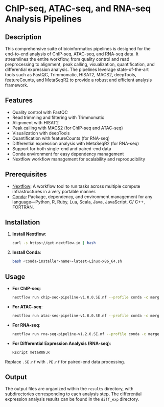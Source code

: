 # ChIP-seq, ATAC-seq, and RNA-seq Analysis Pipelines

## Description
This comprehensive suite of bioinformatics pipelines is designed for the end-to-end analysis of ChIP-seq, ATAC-seq, and RNA-seq data. It streamlines the entire workflow, from quality control and read preprocessing to alignment, peak calling, visualization, quantification, and differential expression analysis. The pipelines leverage state-of-the-art tools such as FastQC, Trimmomatic, HISAT2, MACS2, deepTools, featureCounts, and MetaSeqR2 to provide a robust and efficient analysis framework.

## Features
- Quality control with FastQC
- Read trimming and filtering with Trimmomatic
- Alignment with HISAT2
- Peak calling with MACS2 (for ChIP-seq and ATAC-seq)
- Visualization with deepTools
- Quantification with featureCounts (for RNA-seq)
- Differential expression analysis with MetaSeqR2 (for RNA-seq)
- Support for both single-end and paired-end data
- Conda environment for easy dependency management
- Nextflow workflow management for scalability and reproducibility

## Prerequisites
- [Nextflow](https://www.nextflow.io/): A workflow tool to run tasks across multiple compute infrastructures in a very portable manner.
- [Conda](https://docs.conda.io/en/latest/): Package, dependency, and environment management for any language—Python, R, Ruby, Lua, Scala, Java, JavaScript, C/ C++, FORTRAN.

## Installation
1. **Install Nextflow**:
   ```bash
   curl -s https://get.nextflow.io | bash
   ```
2. **Install Conda**:
   ```bash
   bash <conda-installer-name>-latest-Linux-x86_64.sh
   ```
## Usage
- **For ChIP-seq**:
  ```bash
  nextflow run chip-seq-pipeline-v1.0.0.SE.nf --profile conda -c merge.config
  ```
- **For ATAC-seq**:
  ```bash
  nextflow run atac-seq-pipeline-v1.0.0.SE.nf --profile conda -c merge.config
  ```
- **For RNA-seq**:
  ```bash
  nextflow run rna-seq-pipeline-v1.2.0.SE.nf --profile conda -c merge.config
  ```
- **For Differential Expression Analysis (RNA-seq)**:
  ```bash
  Rscript metaRUN.R
  ```

Replace `.SE.nf` with `.PE.nf` for paired-end data processing.

## Output
The output files are organized within the `results` directory, with subdirectories corresponding to each analysis step. The differential expression analysis results can be found in the `diff_exp` directory.

